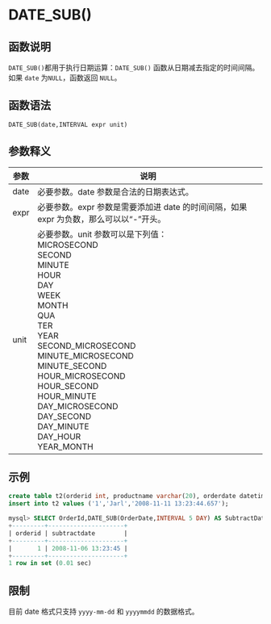 # **DATE_SUB()**

## **函数说明**

``DATE_SUB()``都用于执行日期运算：``DATE_SUB()`` 函数从日期减去指定的时间间隔。如果 ``date`` 为``NULL``，函数返回 ``NULL``。

## **函数语法**

```
DATE_SUB(date,INTERVAL expr unit)
```

## **参数释义**

|  参数   | 说明 |
|  ----  | ----  |
| date| 必要参数。date 参数是合法的日期表达式。 |
| expr  | 必要参数。expr 参数是需要添加进 date 的时间间隔，如果 expr 为负数，那么可以以“-”开头。 |
| unit| 必要参数。unit 参数可以是下列值：<br>MICROSECOND <br>SECOND<br>MINUTE<br>HOUR<br>DAY<br>WEEK<br>MONTH<br>QUA<br>TER<br>YEAR<br>SECOND_MICROSECOND<br>MINUTE_MICROSECOND<br>MINUTE_SECOND<br>HOUR_MICROSECOND<br>HOUR_SECOND<br>HOUR_MINUTE<br>DAY_MICROSECOND<br>DAY_SECOND<br>DAY_MINUTE<br>DAY_HOUR<br>YEAR_MONTH|

## **示例**

```sql
create table t2(orderid int, productname varchar(20), orderdate datetime);
insert into t2 values ('1','Jarl','2008-11-11 13:23:44.657');

mysql> SELECT OrderId,DATE_SUB(OrderDate,INTERVAL 5 DAY) AS SubtractDate FROM t2;
+---------+---------------------+
| orderid | subtractdate        |
+---------+---------------------+
|       1 | 2008-11-06 13:23:45 |
+---------+---------------------+
1 row in set (0.01 sec)
```

## **限制**

目前 date 格式只支持 `yyyy-mm-dd` 和 `yyyymmdd` 的数据格式。

